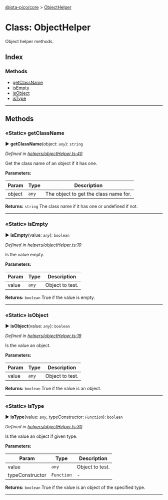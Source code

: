 [@iota-pico/core](../README.md) > [ObjectHelper](../classes/objecthelper.md)



# Class: ObjectHelper


Object helper methods.

## Index

### Methods

* [getClassName](objecthelper.md#getclassname)
* [isEmpty](objecthelper.md#isempty)
* [isObject](objecthelper.md#isobject)
* [isType](objecthelper.md#istype)



---
## Methods
<a id="getclassname"></a>

### «Static» getClassName

► **getClassName**(object: *`any`*): `string`



*Defined in [helpers/objectHelper.ts:40](https://github.com/iotaeco/iota-pico-core/blob/512f87a/src/helpers/objectHelper.ts#L40)*



Get the class name of an object if it has one.


**Parameters:**

| Param | Type | Description |
| ------ | ------ | ------ |
| object | `any`   |  The object to get the class name for. |





**Returns:** `string`
The class name if it has one or undefined if not.






___

<a id="isempty"></a>

### «Static» isEmpty

► **isEmpty**(value: *`any`*): `boolean`



*Defined in [helpers/objectHelper.ts:10](https://github.com/iotaeco/iota-pico-core/blob/512f87a/src/helpers/objectHelper.ts#L10)*



Is the value empty.


**Parameters:**

| Param | Type | Description |
| ------ | ------ | ------ |
| value | `any`   |  Object to test. |





**Returns:** `boolean`
True if the value is empty.






___

<a id="isobject"></a>

### «Static» isObject

► **isObject**(value: *`any`*): `boolean`



*Defined in [helpers/objectHelper.ts:19](https://github.com/iotaeco/iota-pico-core/blob/512f87a/src/helpers/objectHelper.ts#L19)*



Is the value an object.


**Parameters:**

| Param | Type | Description |
| ------ | ------ | ------ |
| value | `any`   |  Object to test. |





**Returns:** `boolean`
True if the value is an object.






___

<a id="istype"></a>

### «Static» isType

► **isType**(value: *`any`*, typeConstructor: *`Function`*): `boolean`



*Defined in [helpers/objectHelper.ts:30](https://github.com/iotaeco/iota-pico-core/blob/512f87a/src/helpers/objectHelper.ts#L30)*



Is the value an object if given type.


**Parameters:**

| Param | Type | Description |
| ------ | ------ | ------ |
| value | `any`   |  Object to test. |
| typeConstructor | `Function`   |  - |





**Returns:** `boolean`
True if the value is an object of the specified type.






___


